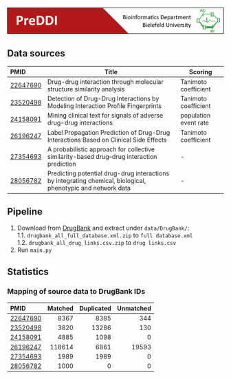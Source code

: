 ![PreDDI](header.png "PreDDI")

## Data sources
| PMID                                                     | Title                                                                                                        | Scoring               |
|:---------------------------------------------------------|--------------------------------------------------------------------------------------------------------------|-----------------------|
| [22647690](https://www.ncbi.nlm.nih.gov/pubmed/22647690) | Drug-drug interaction through molecular structure similarity analysis                                        | Tanimoto coefficient  |
| [23520498](https://www.ncbi.nlm.nih.gov/pubmed/23520498) | Detection of Drug-Drug Interactions by Modeling Interaction Profile Fingerprints                             | Tanimoto coefficient  |
| [24158091](https://www.ncbi.nlm.nih.gov/pubmed/24158091) | Mining clinical text for signals of adverse drug-drug interactions                                           | population event rate |
| [26196247](https://www.ncbi.nlm.nih.gov/pubmed/26196247) | Label Propagation Prediction of Drug-Drug Interactions Based on Clinical Side Effects                        | Tanimoto coefficient  |
| [27354693](https://www.ncbi.nlm.nih.gov/pubmed/27354693) | A probabilistic approach for collective similarity-based drug–drug interaction prediction                    | -                     |
| [28056782](https://www.ncbi.nlm.nih.gov/pubmed/28056782) | Predicting potential drug-drug interactions by integrating chemical, biological, phenotypic and network data | -                     |

## Pipeline

1. Download from [DrugBank](https://drugbank.ca/releases/latest) and extract under `data/DrugBank/`:  
  1.1. `drugbank_all_full_database.xml.zip` to `full database.xml`  
  1.2. `drugbank_all_drug_links.csv.zip` to `drug links.csv`
2. Run `main.py`

## Statistics

### Mapping of source data to DrugBank IDs
| PMID                                                     |   Matched |   Duplicated |   Unmatched |
|:---------------------------------------------------------|----------:|-------------:|------------:|
| [22647690](https://www.ncbi.nlm.nih.gov/pubmed/22647690) |      8367 |         8385 |         344 |
| [23520498](https://www.ncbi.nlm.nih.gov/pubmed/23520498) |      3820 |        13286 |         130 |
| [24158091](https://www.ncbi.nlm.nih.gov/pubmed/24158091) |      4885 |         1098 |           0 |
| [26196247](https://www.ncbi.nlm.nih.gov/pubmed/26196247) |    118614 |         6861 |       19593 |
| [27354693](https://www.ncbi.nlm.nih.gov/pubmed/27354693) |      1989 |         1989 |           0 |
| [28056782](https://www.ncbi.nlm.nih.gov/pubmed/28056782) |      1000 |            0 |           0 |
